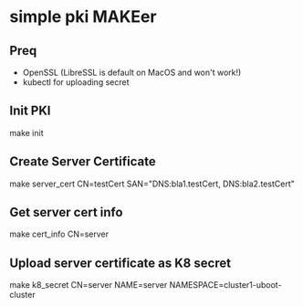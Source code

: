 # simple pki MAKEer

## Preq

- OpenSSL (LibreSSL is default on MacOS and won't work!)
- kubectl for uploading secret

## Init PKI

make init

## Create Server Certificate

make server_cert CN=testCert SAN="DNS:bla1.testCert, DNS:bla2.testCert"

## Get server cert info

make cert_info CN=server


## Upload server certificate as K8 secret 

make k8_secret CN=server NAME=server NAMESPACE=cluster1-uboot-cluster
